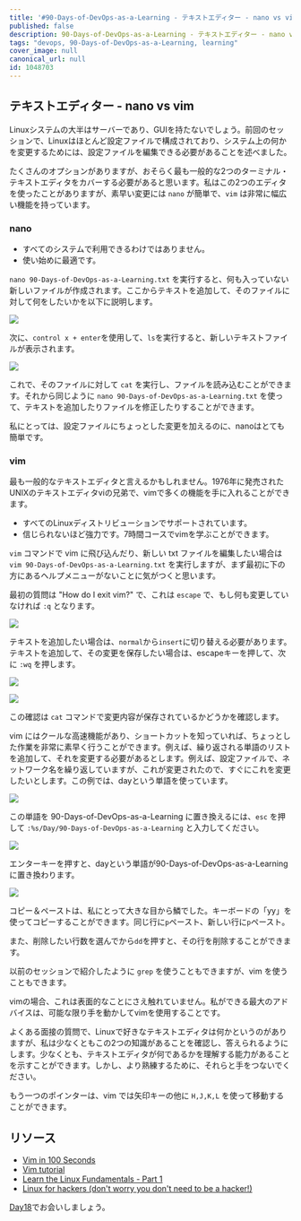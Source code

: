 ```yaml
---
title: '#90-Days-of-DevOps-as-a-Learning - テキストエディター - nano vs vim - 17日目'
published: false
description: 90-Days-of-DevOps-as-a-Learning - テキストエディター - nano vs vim
tags: "devops, 90-Days-of-DevOps-as-a-Learning, learning"
cover_image: null
canonical_url: null
id: 1048703
---
```

## テキストエディター - nano vs vim

Linuxシステムの大半はサーバーであり、GUIを持たないでしょう。前回のセッションで、Linuxはほとんど設定ファイルで構成されており、システム上の何かを変更するためには、設定ファイルを編集できる必要があることを述べました。

たくさんのオプションがありますが、おそらく最も一般的な2つのターミナル・テキストエディタをカバーする必要があると思います。私はこの2つのエディタを使ったことがありますが、素早い変更には `nano` が簡単で、`vim` は非常に幅広い機能を持っています。

### nano 

- すべてのシステムで利用できるわけではありません。
- 使い始めに最適です。

`nano 90-Days-of-DevOps-as-a-Learning.txt` を実行すると、何も入っていない新しいファイルが作成されます。ここからテキストを追加して、そのファイルに対して何をしたいかを以下に説明します。

![](Images/Day17_Linux1.png)

次に、`control x + enter`を使用して、`ls`を実行すると、新しいテキストファイルが表示されます。

![](Images/Day17_Linux2.png)

これで、そのファイルに対して `cat` を実行し、ファイルを読み込むことができます。それから同じように `nano 90-Days-of-DevOps-as-a-Learning.txt` を使って、テキストを追加したりファイルを修正したりすることができます。

私にとっては、設定ファイルにちょっとした変更を加えるのに、nanoはとても簡単です。

### vim

最も一般的なテキストエディタと言えるかもしれません。1976年に発売されたUNIXのテキストエディタviの兄弟で、vimで多くの機能を手に入れることができます。

- すべてのLinuxディストリビューションでサポートされています。
- 信じられないほど強力です。7時間コースでvimを学ぶことができます。

`vim` コマンドで vim に飛び込んだり、新しい txt ファイルを編集したい場合は `vim 90-Days-of-DevOps-as-a-Learning.txt` を実行しますが、まず最初に下の方にあるヘルプメニューがないことに気がつくと思います。

最初の質問は "How do I exit vim?" で、これは `escape` で、もし何も変更していなければ `:q` となります。

![](Images/Day17_Linux3.png)

テキストを追加したい場合は、`normal`から`insert`に切り替える必要があります。テキストを追加して、その変更を保存したい場合は、escapeキーを押して、次に `:wq` を押します。

![](Images/Day17_Linux4.png)

![](Images/Day17_Linux5.png)

この確認は `cat` コマンドで変更内容が保存されているかどうかを確認します。

vim にはクールな高速機能があり、ショートカットを知っていれば、ちょっとした作業を非常に素早く行うことができます。例えば、繰り返される単語のリストを追加して、それを変更する必要があるとします。例えば、設定ファイルで、ネットワーク名を繰り返していますが、これが変更されたので、すぐにこれを変更したいとします。この例では、dayという単語を使っています。

![](Images/Day17_Linux6.png)

この単語を 90-Days-of-DevOps-as-a-Learning に置き換えるには、`esc` を押して `:%s/Day/90-Days-of-DevOps-as-a-Learning` と入力してください。

![](Images/Day17_Linux7.png)

エンターキーを押すと、dayという単語が90-Days-of-DevOps-as-a-Learningに置き換わります。

![](Images/Day17_Linux8.png)

コピー＆ペーストは、私にとって大きな目から鱗でした。キーボードの「yy」を使ってコピーすることができます。同じ行に`p`ペースト、新しい行に`p`ペースト。

また、削除したい行数を選んでから`dd`を押すと、その行を削除することができます。

以前のセッションで紹介したように `grep` を使うこともできますが、vim を使うこともできます。

vimの場合、これは表面的なことにさえ触れていません。私ができる最大のアドバイスは、可能な限り手を動かしてvimを使用することです。

よくある面接の質問で、Linuxで好きなテキストエディタは何かというのがありますが、私は少なくともこの2つの知識があることを確認し、答えられるようにします。少なくとも、テキストエディタが何であるかを理解する能力があることを示すことができます。しかし、より熟練するために、それらと手をつないでください。

もう一つのポインターは、vim では矢印キーの他に `H,J,K,L` を使って移動することができます。

## リソース

- [Vim in 100 Seconds](https://www.youtube.com/watch?v=-txKSRn0qeA)
- [Vim tutorial](https://www.youtube.com/watch?v=IiwGbcd8S7I)
- [Learn the Linux Fundamentals - Part 1](https://www.youtube.com/watch?v=kPylihJRG70)
- [Linux for hackers (don't worry you don't need to be a hacker!)](https://www.youtube.com/watch?v=VbEx7B_PTOE)

[Day18](day18.md)でお会いしましょう。
